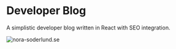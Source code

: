 # Developer Blog
A simplistic developer blog written in React with SEO integration.

![nora-soderlund.se](https://user-images.githubusercontent.com/78360666/209617572-552ec67c-481e-46d5-a26e-8e830bbc7689.png)
